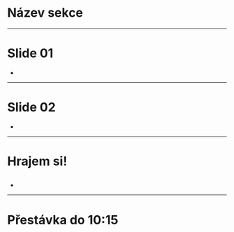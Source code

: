 <!-- .slide: data-state="c-slide-inter" -->

# Název sekce

----

# Slide 01

>>>
*

----

# Slide 02

>>>
*

----

<!-- .slide: data-state="c-slide-task" -->

# Hrajem si!

##

>>>
*

----

<!-- .slide: data-state="c-slide-break" -->

# Přestávka do 10:15
